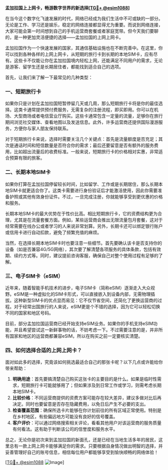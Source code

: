 **孟加拉国上上网卡，畅游数字世界的新选择[[TG💪+ @esim1088](https://t.me/s/esim1088)]**

在当今这个数字化飞速发展的时代，网络已经成为我们生活中不可或缺的一部分。无论是工作、学习还是娱乐，稳定的网络连接都显得尤为重要。而说到网络连接，大家可能会第一时间想到自己的手机运营商套餐或者家庭宽带。但今天我们要聊的，是一种更加灵活便捷的选择——孟加拉国的上网上网卡。

孟加拉国作为一个快速发展的国家，其通信基础设施也在不断完善中。在这里，你可以找到各种各样的上网上网卡，从短期的旅行卡到长期的本地SIM卡，应有尽有。这些卡不仅能让你在孟加拉国境内轻松上网，还能满足不同用户的需求，无论是游客、留学生还是长期居住者，都能找到适合自己的选项。

首先，让我们来了解一下最常见的几种类型：

### 一、短期旅行卡

如果你只是计划在孟加拉国短暂停留几天或几周，那么短期旅行卡将是你的最佳选择。这类卡通常提供预付费服务，无需复杂的注册流程，即买即用。你可以在机场、大型商场或者电信营业厅购买。这些卡通常包含一定量的流量，足够你在旅行期间浏览社交媒体、查看地图以及发送信息。此外，许多运营商还提供国际漫游服务，方便你与家人朋友保持联系。

对于短期旅行卡来说，选择时需要关注几个关键点：首先是流量额度是否充足；其次是通话时间和短信数量是否符合你的需求；最后还要留意是否有额外的服务费用，比如超出流量后的收费标准。一般来说，短期旅行卡的价格相对实惠，非常适合预算有限的旅客。

### 二、长期本地SIM卡

如果你打算在孟加拉国停留较长时间，比如留学、工作或是长期居住，那么长期本地SIM卡就更适合你了。这类卡需要进行身份验证后才能激活使用，因此你需要准备护照或其他有效身份证件。不过，一旦完成注册，你就能够享受到更优惠的价格和服务。

长期本地SIM卡的最大优势在于性价比高。相比短期旅行卡，它的资费结构更为合理，尤其是在流量套餐方面。例如，某些运营商会推出无限流量包月套餐，这对于经常需要在线办公或者学习的人来说非常划算。另外，长期卡还可以绑定银行账户或信用卡进行自动扣款，避免了频繁充值的麻烦。

当然，在选择长期本地SIM卡时也要注意一些细节。首先要确认该卡是否支持你的设备（如是否兼容4G/5G网络），其次要了解清楚各项服务的具体条款，包括有效期、续约方式等。同时，建议提前咨询客服，确保自己对整个使用过程有足够的了解。

### 三、电子SIM卡（eSIM）

近年来，随着智能手机技术的进步，电子SIM卡（简称eSIM）逐渐走入大众视野。eSIM是一种虚拟化的SIM卡形式，可以直接嵌入到设备内部，无需物理插拔。这种新型SIM卡的优点显而易见：它不仅节省空间，还简化了更换运营商的过程。对于经常出国旅行的人来说，eSIM更是个不错的选择，因为它可以轻松切换不同的国家和地区号码。

目前，部分孟加拉国运营商已经开始支持eSIM业务。如果你的手机支持eSIM功能，并且希望尝试这一新鲜事物的话，不妨考虑一下。不过需要注意的是，并非所有国家和地区的运营商都兼容eSIM，所以在购买之前一定要核实清楚。

### 四、如何选择合适的上网上网卡？

面对如此多的选择，究竟该如何挑选最适合自己的那张卡呢？以下几点或许能给你带来帮助：

1. **明确用途**：首先要搞清楚自己购买这张卡的主要目的是什么。如果是临时性需求，短期旅行卡可能就够用了；但如果涉及到日常工作或学习，则需考虑长期本地SIM卡。
2. **比较价格**：不同运营商提供的资费方案可能存在较大差异，建议多做对比后再决定。同时也要留意是否存在隐藏费用，以免日后产生不必要的支出。
3. **检查覆盖范围**：确保所选卡片能够在你计划前往的所有区域正常使用。特别是在乡村地区，有些偏远地方可能没有良好的信号覆盖。
4. **客户评价**：可以通过网络搜索相关评论，看看其他用户对该运营商的服务质量有何看法。这有助于判断该公司的信誉度和服务水平。

总之，无论你是初次来到孟加拉国的新面孔，还是已经在当地生活多年的居民，这里总有一款上网上网卡能够满足你的需求。只要根据自身情况做出明智的选择，并妥善管理好自己的账号信息，相信每位用户都能够享受到愉快顺畅的网络体验！

[[TG💪+ @esim1088](https://t.me/s/esim1088) ![Image](https://i.postimg.cc/4NQfJmqS/Snipaste-2025-05-13-00-14-12.png)]